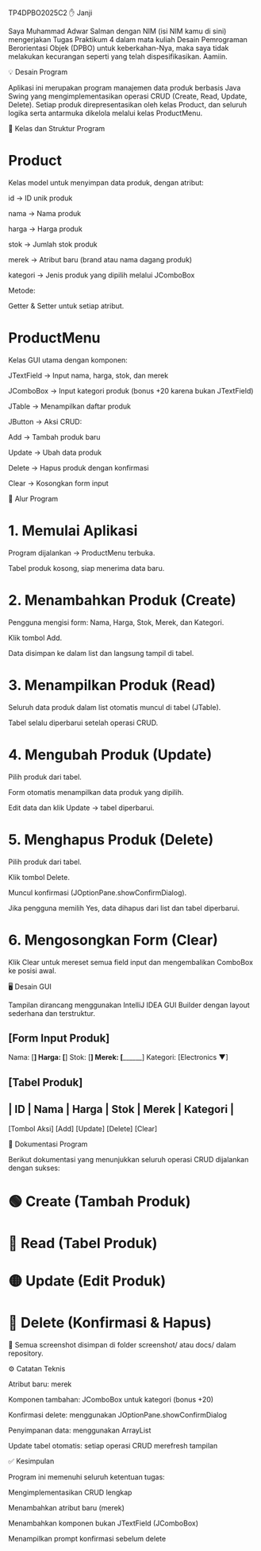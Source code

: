 TP4DPBO2025C2
✋ Janji

Saya Muhammad Adwar Salman dengan NIM (isi NIM kamu di sini) mengerjakan Tugas Praktikum 4 dalam mata kuliah Desain Pemrograman Berorientasi Objek (DPBO) untuk keberkahan-Nya, maka saya tidak melakukan kecurangan seperti yang telah dispesifikasikan.
Aamiin.

💡 Desain Program

Aplikasi ini merupakan program manajemen data produk berbasis Java Swing yang mengimplementasikan operasi CRUD (Create, Read, Update, Delete).
Setiap produk direpresentasikan oleh kelas Product, dan seluruh logika serta antarmuka dikelola melalui kelas ProductMenu.

🧱 Kelas dan Struktur Program
# Product

Kelas model untuk menyimpan data produk, dengan atribut:

id → ID unik produk

nama → Nama produk

harga → Harga produk

stok → Jumlah stok produk

merek → Atribut baru (brand atau nama dagang produk)

kategori → Jenis produk yang dipilih melalui JComboBox

Metode:

Getter & Setter untuk setiap atribut.

# ProductMenu

Kelas GUI utama dengan komponen:

JTextField → Input nama, harga, stok, dan merek

JComboBox → Input kategori produk (bonus +20 karena bukan JTextField)

JTable → Menampilkan daftar produk

JButton → Aksi CRUD:

Add → Tambah produk baru

Update → Ubah data produk

Delete → Hapus produk dengan konfirmasi

Clear → Kosongkan form input

🔄 Alur Program
# 1. Memulai Aplikasi

Program dijalankan → ProductMenu terbuka.

Tabel produk kosong, siap menerima data baru.

# 2. Menambahkan Produk (Create)

Pengguna mengisi form: Nama, Harga, Stok, Merek, dan Kategori.

Klik tombol Add.

Data disimpan ke dalam list dan langsung tampil di tabel.

# 3. Menampilkan Produk (Read)

Seluruh data produk dalam list otomatis muncul di tabel (JTable).

Tabel selalu diperbarui setelah operasi CRUD.

# 4. Mengubah Produk (Update)

Pilih produk dari tabel.

Form otomatis menampilkan data produk yang dipilih.

Edit data dan klik Update → tabel diperbarui.

# 5. Menghapus Produk (Delete)

Pilih produk dari tabel.

Klik tombol Delete.

Muncul konfirmasi (JOptionPane.showConfirmDialog).

Jika pengguna memilih Yes, data dihapus dari list dan tabel diperbarui.

# 6. Mengosongkan Form (Clear)

Klik Clear untuk mereset semua field input dan mengembalikan ComboBox ke posisi awal.

🖥️ Desain GUI

Tampilan dirancang menggunakan IntelliJ IDEA GUI Builder dengan layout sederhana dan terstruktur.

[Form Input Produk]
-----------------------------------------------
Nama: [__________]
Harga: [__________]
Stok:  [____]
Merek: [__________]
Kategori: [Electronics ▼]

[Tabel Produk]
--------------------------------------------------------------
| ID | Nama | Harga | Stok | Merek | Kategori |
--------------------------------------------------------------

[Tombol Aksi]
[Add] [Update] [Delete] [Clear]

📸 Dokumentasi Program

Berikut dokumentasi yang menunjukkan seluruh operasi CRUD dijalankan dengan sukses:

# 🟢 Create (Tambah Produk)

# 🔵 Read (Tabel Produk)

# 🟡 Update (Edit Produk)

# 🔴 Delete (Konfirmasi & Hapus)

📁 Semua screenshot disimpan di folder screenshot/ atau docs/ dalam repository.

⚙️ Catatan Teknis

Atribut baru: merek

Komponen tambahan: JComboBox untuk kategori (bonus +20)

Konfirmasi delete: menggunakan JOptionPane.showConfirmDialog

Penyimpanan data: menggunakan ArrayList<Product>

Update tabel otomatis: setiap operasi CRUD merefresh tampilan

✅ Kesimpulan

Program ini memenuhi seluruh ketentuan tugas:

Mengimplementasikan CRUD lengkap

Menambahkan atribut baru (merek)

Menambahkan komponen bukan JTextField (JComboBox)

Menampilkan prompt konfirmasi sebelum delete

